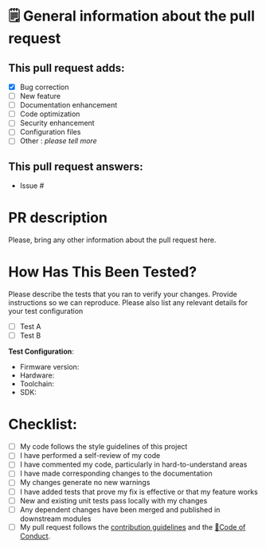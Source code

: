 # 🗒️ General information about the pull request
## This pull request adds:

* [x] Bug correction
* [ ] New feature
* [ ] Documentation enhancement
* [ ] Code optimization
* [ ] Security enhancement
* [ ] Configuration files
* [ ] Other : _please tell more_

## This pull request answers:
- Issue #

# PR description

Please, bring any other information about the pull request here.

# How Has This Been Tested?

Please describe the tests that you ran to verify your changes. Provide instructions so we can reproduce. Please also list any relevant details for your test configuration

- [ ] Test A
- [ ] Test B

**Test Configuration**:
* Firmware version:
* Hardware:
* Toolchain:
* SDK:

# Checklist:

- [ ] My code follows the style guidelines of this project
- [ ] I have performed a self-review of my code
- [ ] I have commented my code, particularly in hard-to-understand areas
- [ ] I have made corresponding changes to the documentation
- [ ] My changes generate no new warnings
- [ ] I have added tests that prove my fix is effective or that my feature works
- [ ] New and existing unit tests pass locally with my changes
- [ ] Any dependent changes have been merged and published in downstream modules
- [ ] My pull request follows the [contribution guidelines](https://github.com/Stonks-Life-Inc/.github/blob/main/CONTRIBUTING.md) and the [📕Code of Conduct](https://github.com/Stonks-Life-Inc/.github/blob/main/CODE_OF_CONDUCT.md).